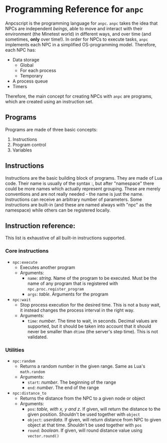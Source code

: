 # Programming Reference for `anpc`
Anpcscript is the programming language for `anpc`. `anpc` takes the idea that NPCs are independent *beings*, able to move and interact with their environment (the Minetest world) in different ways, and over time (and sometimes, **only** over time!). In order for NPCs to execute tasks, `anpc` implements each NPC in a simplified OS-programming model. Therefore, each NPC has:
* Data storage
  * Global
  * For each process
  * Temporary
* A process queue
* Timers

Therefore, the main concept for creating NPCs with `anpc` are programs, which are created using an instruction set.

## Programs
Programs are made of three basic concepts:
1. Instructions
2. Program control
3. Variables

Instructions
------------
Instructions are the basic building block of programs. They are made of Lua code. Their name is usually of the syntax <namespace>:<instruction name>, but after "namespace" there could be more names which actually represent grouping. These are merely conventions and are not really needed - the name is just the name. Instructions can receive an arbitrary number of parameters. Some instructions are built-in (and these are named always with "npc" as the namespace) while others can be registered locally.

Instruction reference:
----------------------
This list is exhaustive of all built-in instructions supported.

### Core instructions
* `npc:execute`
  * Executes another program
  * Arguments:
    * `name`: *string*. Name of the program to be executed. Must be the name of any program that is registered with `npc.proc.register_program`
    * `args`: *table*. Arguments for the program
* `npc:wait`
  * Stop process execution for the desired time. This is not a busy wait, it instead changes the process interval in the right way.
  * Arguments:
    * `time`: *number*. The time to wait, in seconds. Decimal values are supported, but it should be taken into account that it should never be smaller than `dtime` (the server's step time). This is not validated.

### Utilities
* `npc:random`
  * Returns a random number in the given range. Same as Lua's `math.random`
  * Arguments:
    * `start`: *number*. The beginning of the range
    * `end`: *number*. The end of the range
* `npc:distance_to`
  * Returns the distance from the NPC to a given node or object
  * Arguments:
    * `pos`: *table, with x, y and z*. If given, will return the distance to the given position. Shouldn't be used together with `object`
    * `object`: *userdata*. If given, will return distance from NPC to given object at that time. Shouldn't be used together with `pos`
    * `round`: *boolean*. If given, will round distance value using `vector.round()`
    

